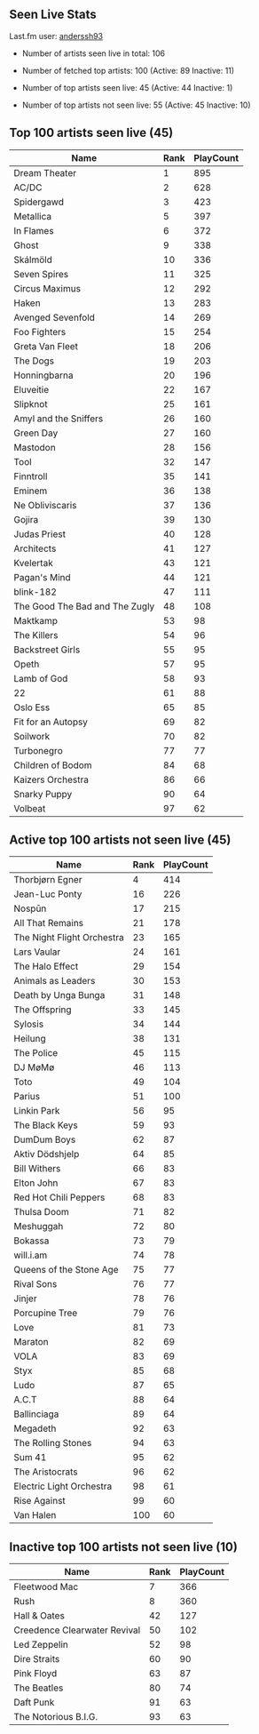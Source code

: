 ## Seen Live Stats

Last.fm user: [anderssh93](https://www.last.fm/user/anderssh93)

- Number of artists seen live in total: 106

- Number of fetched top artists: 100 (Active: 89 Inactive: 11)

- Number of top artists seen live: 45 (Active: 44 Inactive: 1)

- Number of top artists not seen live: 55 (Active: 45 Inactive: 10)

## Top 100 artists seen live (45)

Name                           | Rank | PlayCount
------------------------------ | ---- | ---------
Dream Theater                  | 1    | 895      
AC/DC                          | 2    | 628      
Spidergawd                     | 3    | 423      
Metallica                      | 5    | 397      
In Flames                      | 6    | 372      
Ghost                          | 9    | 338      
Skálmöld                       | 10   | 336      
Seven Spires                   | 11   | 325      
Circus Maximus                 | 12   | 292      
Haken                          | 13   | 283      
Avenged Sevenfold              | 14   | 269      
Foo Fighters                   | 15   | 254      
Greta Van Fleet                | 18   | 206      
The Dogs                       | 19   | 203      
Honningbarna                   | 20   | 196      
Eluveitie                      | 22   | 167      
Slipknot                       | 25   | 161      
Amyl and the Sniffers          | 26   | 160      
Green Day                      | 27   | 160      
Mastodon                       | 28   | 156      
Tool                           | 32   | 147      
Finntroll                      | 35   | 141      
Eminem                         | 36   | 138      
Ne Obliviscaris                | 37   | 136      
Gojira                         | 39   | 130      
Judas Priest                   | 40   | 128      
Architects                     | 41   | 127      
Kvelertak                      | 43   | 121      
Pagan's Mind                   | 44   | 121      
blink-182                      | 47   | 111      
The Good The Bad and The Zugly | 48   | 108      
Maktkamp                       | 53   | 98       
The Killers                    | 54   | 96       
Backstreet Girls               | 55   | 95       
Opeth                          | 57   | 95       
Lamb of God                    | 58   | 93       
22                             | 61   | 88       
Oslo Ess                       | 65   | 85       
Fit for an Autopsy             | 69   | 82       
Soilwork                       | 70   | 82       
Turbonegro                     | 77   | 77       
Children of Bodom              | 84   | 68       
Kaizers Orchestra              | 86   | 66       
Snarky Puppy                   | 90   | 64       
Volbeat                        | 97   | 62       

## Active top 100 artists not seen live (45)

Name                       | Rank | PlayCount
-------------------------- | ---- | ---------
Thorbjørn Egner            | 4    | 414      
Jean-Luc Ponty             | 16   | 226      
Nospūn                     | 17   | 215      
All That Remains           | 21   | 178      
The Night Flight Orchestra | 23   | 165      
Lars Vaular                | 24   | 161      
The Halo Effect            | 29   | 154      
Animals as Leaders         | 30   | 153      
Death by Unga Bunga        | 31   | 148      
The Offspring              | 33   | 145      
Sylosis                    | 34   | 144      
Heilung                    | 38   | 131      
The Police                 | 45   | 115      
DJ MøMø                    | 46   | 113      
Toto                       | 49   | 104      
Parius                     | 51   | 100      
Linkin Park                | 56   | 95       
The Black Keys             | 59   | 93       
DumDum Boys                | 62   | 87       
Aktiv Dödshjelp            | 64   | 85       
Bill Withers               | 66   | 83       
Elton John                 | 67   | 83       
Red Hot Chili Peppers      | 68   | 83       
Thulsa Doom                | 71   | 82       
Meshuggah                  | 72   | 80       
Bokassa                    | 73   | 79       
will.i.am                  | 74   | 78       
Queens of the Stone Age    | 75   | 77       
Rival Sons                 | 76   | 77       
Jinjer                     | 78   | 76       
Porcupine Tree             | 79   | 76       
Love                       | 81   | 73       
Maraton                    | 82   | 69       
VOLA                       | 83   | 69       
Styx                       | 85   | 68       
Ludo                       | 87   | 65       
A.C.T                      | 88   | 64       
Ballinciaga                | 89   | 64       
Megadeth                   | 92   | 63       
The Rolling Stones         | 94   | 63       
Sum 41                     | 95   | 62       
The Aristocrats            | 96   | 62       
Electric Light Orchestra   | 98   | 61       
Rise Against               | 99   | 60       
Van Halen                  | 100  | 60       

## Inactive top 100 artists not seen live (10)

Name                         | Rank | PlayCount
---------------------------- | ---- | ---------
Fleetwood Mac                | 7    | 366      
Rush                         | 8    | 360      
Hall & Oates                 | 42   | 127      
Creedence Clearwater Revival | 50   | 102      
Led Zeppelin                 | 52   | 98       
Dire Straits                 | 60   | 90       
Pink Floyd                   | 63   | 87       
The Beatles                  | 80   | 74       
Daft Punk                    | 91   | 63       
The Notorious B.I.G.         | 93   | 63       
